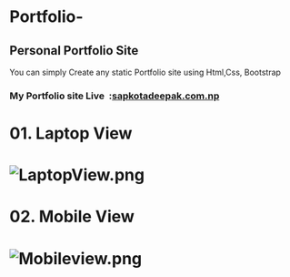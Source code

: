 # Portfolio-
Personal Portfolio Site
------------------------
You can simply Create any static Portfolio site using Html,Css, Bootstrap

### My Portfolio site Live  :[sapkotadeepak.com.np](http://sapkotadeepak.com.np/?i=1 "iamdpk")[](/tmp/.mount_JoplingchDTO/resources/app.asar/sapkotadeepak.com.np "Deepak Sapkota")

# **01\. Laptop View**

# ![LaptopView.png](https://github.com/Sjdpk/Portfolio-site/blob/main/screenshot/laptopview.png)

# **02\. Mobile View**

# ![Mobileview.png](https://github.com/Sjdpk/Portfolio-site/blob/main/screenshot/mobileview.png)

